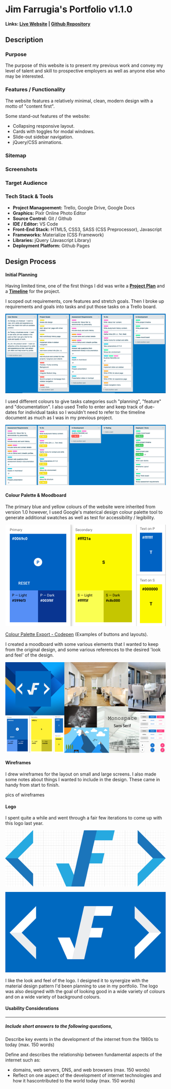 # Jim Farrugia's Portfolio v1.1.0

#### Links: [Live Website](https://jimfarrugia.github.io) | [Github Repository](https://github.com/jimfarrugia/jimfarrugia.github.io)

## Description

### Purpose

The purpose of this website is to present my previous work and convey my level of talent and skill to prospective employers as well as anyone else who may be interested.

### Features / Functionality

The website features a relatively minimal, clean, modern design with a motto of "content first".

Some stand-out features of the website:

- Collapsing responsive layout.
- Cards with toggles for modal windows.
- Slide-out sidebar navigation.
- jQuery/CSS animations.

### Sitemap

### Screenshots

### Target Audience

### Tech Stack & Tools

- **Project Managoement:** Trello, Google Drive, Google Docs
- **Graphics:** Pixlr Online Photo Editor
- **Source Control:** Git / Github
- **IDE / Editor:** VS Code
- **Front-End Stack:** HTML5, CSS3, SASS (CSS Preprocessor), Javascript
- **Frameworks:** Materialize (CSS Framework)
- **Libraries:** jQuery (Javascript Library)
- **Deployment Platform:** Github Pages

## Design Process

#### Initial Planning

Having limited time, one of the first things I did was write a [**Project Plan**](./docs/portfolio-project-plan.pdf) and a [**Timeline**](./docs/portfolio-project-timeline.pdf) for the project.

I scoped out requirements, core features and stretch goals. Then I broke up requirements and goals into tasks and put those tasks on a Trello board.

![Trello Board with Colour Categories](./docs/img/portfolio-trello-categories.png)

I used different colours to give tasks categories such "planning", "feature" and "documentation". I also used Trello to enter and keep track of due-dates for individual tasks so I wouldn't need to refer to the timeline document as much as I was in my previous project.

![Trello Board with Due-Dates](./docs/img/portfolio-trello-duedates.png)

#### Colour Palette & Moodboard

The primary blue and yellow colours of the website were inherited from version 1.0 however, I used Google's materical design colour palette tool to generate additional swatches as well as test for accessibility / legibility.

![Portfolio Design Colour Palette](./docs/img/portfolio-colour-palette.png)

[Colour Palette Export - Codepen](https://codepen.io/jimfarrugia/pen/XGxbML) (Examples of buttons and layouts).

I created a moodboard with some various elements that I wanted to keep from the original design, and some various references to the desired 'look and feel' of the design.

![Portfolio Design Mood Board](./docs/img/portfolio-moodboard.png)

#### Wireframes

I drew wireframes for the layout on small and large screens. I also made some notes about things I wanted to include in the design. These came in handy from start to finish.

pics of wireframes

#### Logo

I spent quite a while and went through a fair few iterations to come up with this logo last year.

![JF Logo on Grid](./docs/img/logo_blue-on-white-grid.png)

![JF Logo - White on Blue](./docs/img/logo_white-on-blue.png)

I like the look and feel of the logo. I designed it to synergize with the material design pattern I'd been planning to use in my portfolio. The logo was also designed with the goal of looking good in a wide variety of colours and on a wide variety of background colours.

#### Usability Considerations

---

##### Include short answers to the following questions,

Describe key events in the development of the internet from the 1980s to today (max. 150 words)

Define and describes the relationship between fundamental aspects of the internet such as:

- domains, web servers, DNS, and web browsers (max. 150 words)
- Reflect on one aspect of the development of internet technologies and how it hascontributed to the world today (max. 150 words)

